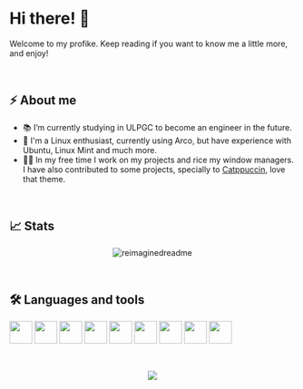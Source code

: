 # Hi there! 👋

Welcome to my profike. Keep reading if you want to know me a little more, and enjoy!

&nbsp;

## ⚡ About me

- 📚 I’m currently studying in ULPGC to become an engineer in the future.
- 🐧 I'm a Linux enthusiast, currently using Arco, but have experience with Ubuntu, Linux Mint and much more.
- 🧑‍💻 In my free time I work on my projects and rice my window managers. I have also contributed to some projects, specially to [Catppuccin](https://github.com/catppuccin), love that theme.

&nbsp;

## 📈 Stats

<div align="center">
  <img src="https://myreadme.vercel.app/api/embed/jorgeloopzz?panels=userstatistics,toprepositories,toplanguages,commitgraph" alt="reimaginedreadme" />
</div>

&nbsp;

## 🛠️ Languages and tools

<div style="inline">
  <img src="https://cdn.jsdelivr.net/gh/devicons/devicon/icons/linux/linux-original.svg" width=40>
  <img src="https://cdn.jsdelivr.net/gh/devicons/devicon/icons/bash/bash-original.svg" width=40>
  <img src="https://cdn.jsdelivr.net/gh/devicons/devicon/icons/html5/html5-original.svg" width=40>
  <img src="https://cdn.jsdelivr.net/gh/devicons/devicon/icons/css3/css3-original.svg" width=40>
  <img src="https://cdn.jsdelivr.net/gh/devicons/devicon/icons/bootstrap/bootstrap-original.svg" width=40>
  <img src="https://cdn.jsdelivr.net/gh/devicons/devicon/icons/javascript/javascript-original.svg" width=40>
  <img src="https://cdn.jsdelivr.net/gh/devicons/devicon/icons/python/python-original.svg" width=40>
  <img src="https://cdn.jsdelivr.net/gh/devicons/devicon/icons/c/c-original.svg" width=40>
  <img src="https://cdn.jsdelivr.net/gh/devicons/devicon/icons/vscode/vscode-original.svg" width=40>
          
</div>

&nbsp;

<p align="center"><img src="https://raw.githubusercontent.com/catppuccin/catppuccin/main/assets/footers/gray0_ctp_on_line.svg?sanitize=true" /></p>

<!--
**jorgeloopzz/jorgeloopzz** is a ✨ _special_ ✨ repository because its `README.md` (this file) appears on your GitHub profile.

Here are some ideas to get you started:

- 🔭 I’m currently working on ...
- 🌱 I’m currently learning ...
- 👯 I’m looking to collaborate on ...
- 🤔 I’m looking for help with ...
- 💬 Ask me about ...
- 📫 How to reach me: ...
- 😄 Pronouns: ...
- ⚡ Fun fact: ...
-->
